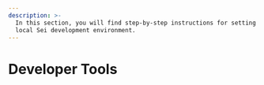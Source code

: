 ```yaml
---
description: >-
  In this section, you will find step-by-step instructions for setting up a
  local Sei development environment.
---
```


# Developer Tools

